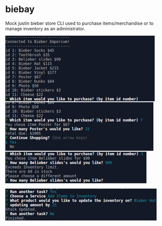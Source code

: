 # biebay

Mock justin bieber store CLI used to purchase items/merchandise or to manage inventory as an administrator. 

![](/images/biebay1.png)
![](/images/biebay2.png)
![](/images/biebay3.png)

![](/images/biebay5.png)
